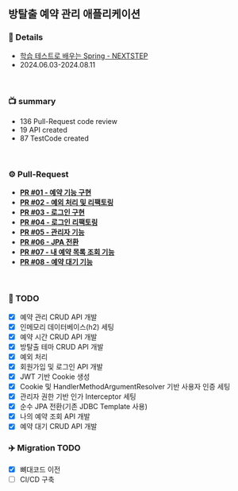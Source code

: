 ## 방탈출 예약 관리 애플리케이션

### 📁 Details
* [학습 테스트로 배우는 Spring - NEXTSTEP](https://edu.nextstep.camp/c/X1pbG30l)
* 2024.06.03-2024.08.11

<br>

### 📺 summary
- 136 Pull-Request code review
- 19 API created
- 87 TestCode created

<br>

### ⚙️ Pull-Request
- **[PR #01 - 예약 기능 구현](https://github.com/next-step/spring-roomescape-reservation/pull/60)**
- **[PR #02 - 예외 처리 및 리팩토링](https://github.com/next-step/spring-roomescape-reservation/pull/85)**
- **[PR #03 - 로그인 구현](https://github.com/next-step/spring-roomescape-auth/pull/27)**
- **[PR #04 - 로그인 리팩토링](https://github.com/next-step/spring-roomescape-auth/pull/34)**
- **[PR #05 - 관리자 기능](https://github.com/next-step/spring-roomescape-auth/pull/35)**
- **[PR #06 - JPA 전환](https://github.com/next-step/spring-roomescape-waiting/pull/15)**
- **[PR #07 - 내 예약 목록 조회 기능](https://github.com/next-step/spring-roomescape-waiting/pull/19)**
- **[PR #08 - 예약 대기 기능](https://github.com/next-step/spring-roomescape-waiting/pull/37)**

<br>

### 🎯 TODO
* [x] 예약 관리 CRUD API 개발
* [x] 인메모리 데이터베이스(h2) 세팅
* [x] 예약 시간 CRUD API 개발
* [x] 방탈출 테마 CRUD API 개발
* [x] 예외 처리
* [x] 회원가입 및 로그인 API 개발
* [x] JWT 기반 Cookie 생성
* [x] Cookie 및 HandlerMethodArgumentResolver 기반 사용자 인증 세팅
* [x] 관리자 권한 기반 인가 Interceptor 세팅
* [x] 순수 JPA 전환(기존 JDBC Template 사용)
* [x] 나의 예약 조회 API 개발
* [x] 예약 대기 CRUD API 개발

### ✈️ Migration TODO
* [x] 뼈대코드 이전
* [ ] CI/CD 구축
